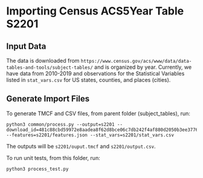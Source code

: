 # Importing Census ACS5Year Table S2201

## Input Data

The data is downloaded from
`https://www.census.gov/acs/www/data/data-tables-and-tools/subject-tables/` and is organized by year.
Currently, we have data from 2010-2019 and observations for the Statistical
Variables listed in
`stat_vars.csv` for US states, counties, and places (cities).

## Generate Import Files

To generate TMCF and CSV files, from parent folder (subject_tables), run:

```
python3 common/process.py --output=s2201 --download_id=481c88cbd59972e8aadea8f62d8bce06c7db242f4af880d2050b3ee377612286 --features=s2201/features.json --stat_vars=s2201/stat_vars.csv
```

The outputs will be
`s2201/ouput.tmcf` and `s2201/output.csv`.

To run unit tests, from this folder, run:

```
python3 process_test.py
```
